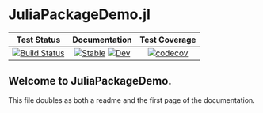 # JuliaPackageDemo.jl

|**Test Status**|**Documentation**|**Test Coverage**|
|:-------------:|:---------------:|:---------------:|
| [![Build Status](https://travis-ci.org/moustachio-belvedere/JuliaPackageDemo.jl.svg?branch=master)](https://travis-ci.org/moustachio-belvedere/JuliaPackageDemo.jl) | [![Stable](https://img.shields.io/badge/docs-stable-blue.svg)](https://moustachio-belvedere.github.io/JuliaPackageDemo.jl/stable/index.html) [![Dev](https://img.shields.io/badge/docs-dev-blue.svg)](https://moustachio-belvedere.github.io/JuliaPackageDemo.jl/dev/index.html) | [![codecov](https://codecov.io/gh/moustachio-belvedere/JuliaPackageDemo.jl/branch/master/graph/badge.svg)](https://codecov.io/gh/moustachio-belvedere/JuliaPackageDemo.jl) |

## Welcome to JuliaPackageDemo. 

This file doubles as both a readme and the first page of the documentation.